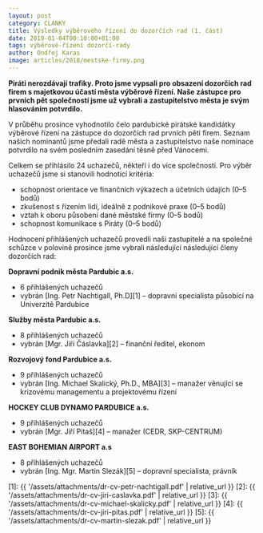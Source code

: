```yaml
---
layout: post
category: CLANKY
title: Výsledky výběrového řízení do dozorčích rad (1. část)
date: 2019-01-04T00:10:00+01:00
tags: výběrové-řízení dozorčí-rady
author: Ondřej Karas
image: articles/2018/mestske-firmy.png
---
```


**Piráti nerozdávají trafiky. Proto jsme vypsali pro obsazení dozorčích rad firem s majetkovou účastí města výběrové řízení. Naše zástupce pro prvních pět společností jsme už vybrali a zastupitelstvo města je svým hlasováním potvrdilo.**

V průběhu prosince vyhodnotilo čelo pardubické pirátské kandidátky výběrové řízení na zástupce do dozorčích rad prvních pěti firem. Seznam našich nominantů jsme předali radě města a zastupitelstvo naše nominace potvrdilo na svém posledním zasedání těsně před Vánocemi.

Celkem se přihlásilo 24 uchazečů, někteří i do více společností. 
Pro výběr uchazečů jsme si stanovili hodnoticí kritéria:
- schopnost orientace ve finančních výkazech a účetních údajích (0–5 bodů)
- zkušenost s řízením lidí, ideálně z podnikové praxe (0–5 bodů)
- vztah k oboru působení dané městské firmy (0–5 bodů)
- schopnost komunikace s Piráty (0–5 bodů)

Hodnocení přihlášených uchazečů provedli naši zastupitelé a na společné schůzce v polovině prosince jsme vybrali následující následující členy dozorčích rad:

**Dopravní podnik města Pardubic a.s.**
- 6 přihlášených uchazečů
- vybrán [Ing. Petr Nachtigall, Ph.D][1] – dopravní specialista působící na Univerzitě Pardubice

**Služby města Pardubic a.s.**
- 8 přihlášených uchazečů
- vybrán [Mgr. Jiří Čáslavka][2] – finanční ředitel, ekonom 

**Rozvojový fond Pardubice a.s.**
- 9 přihlášených uchazečů
- vybrán [Ing. Michael Skalický, Ph.D., MBA][3] – manažer věnující se krizovému managementu a projektovému řízení

**HOCKEY CLUB DYNAMO PARDUBICE a.s.**
- 9 přihlášených uchazečů
- vybrán [Mgr. Jiří Pitaš][4] – manažer (CEDR, SKP-CENTRUM)

**EAST BOHEMIAN AIRPORT a.s**
- 8 přihlášených uchazečů
- vybrán [Ing. Mgr. Martin Slezák][5] – dopravní specialista, právník

[1]: {{ '/assets/attachments/dr-cv-petr-nachtigall.pdf' | relative_url }}
[2]: {{ '/assets/attachments/dr-cv-jiri-caslavka.pdf' | relative_url }}
[3]: {{ '/assets/attachments/dr-cv-michael-skalicky.pdf' | relative_url }}
[4]: {{ '/assets/attachments/dr-cv-jiri-pitas.pdf' | relative_url }}
[5]: {{ '/assets/attachments/dr-cv-martin-slezak.pdf' | relative_url }}
